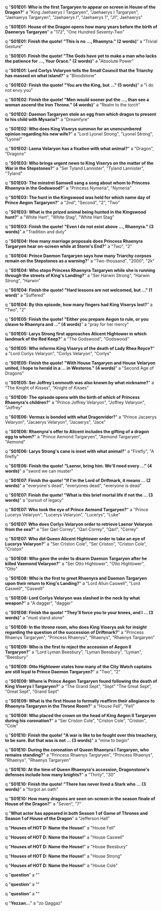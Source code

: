 q "**S01E01: Who is the first Targaryen to appear on screen in House of the Dragon?**"
a "King Jaehaerys I Targaryen", "Jaehaerys I Targaryen", "Jaehaerys Targaryen", "Jaehaerys I", "Jaehaerys 1", "J1", Jaehaerys"

q "**S01E01: House of the Dragon opens how many years before the birth of Daenerys Targaryen**"
a "172", "One Hundred Seventy-Two"

q "**S01E01: Finish the quote! "This is no ..., Rhaenyra." (2 words)**"
a "Trivial Gesture"

q "**S01E01: Finish the quote! "The Gods have yet to make a man who lacks the patience for ..., Your Grace." (2 words)**"
a "Absolute Power"

q "**S01E01: Lord Corlys Velaryon tells the Small Council that the Triarchy has massed on what island?**"
a "Bloodstone"

q "**S01E02: Finish the quote! "You are the King, but ..." (5 words)**"
a "I do not envy you"

q "**S01E02: Finish the quote! "Men would sooner put the ..., than see a woman ascend the Iron Throne." (4 words)**"
a "Realm to the torch"

q "**S01E02: Daemon Targaryen stole an egg from which dragon to present to his child with Mysaria?**"
a "Dreamfyre"

q "**S01E02: Who does King Viserys summon for an unencumbered opinion regarding his new wife?**"
a "Lord Lyonel Strong", "Lyonel Strong", "Lyonel"

q "**S01E02: Laena Velaryon has a fixation with what animal?**"
a "Dragon", "Dragons"

q "**S01E03: Who brings urgent news to King Viserys on the matter of the War in the Stepstones?**"
a "Ser Tyland Lannister", "Tyland Lannister", "Tyland"

q "**S01E03: The minstrel Samwell sang a song about whom to Princess Rhaenyra in the Godswood?**"
a "Princess Nymeria", "Nymeria"

q "**S01E03: The hunt in the Kingswood was held for which name day of Prince Aegon Targaryen?**"
a "2nd", "Second", "2", "Two"

q "**S01E03: What is the prized animal being hunted in the Kingswood hunt?**"
a "White Hart", "White Stag", "White Hart Stag"

q "**S01E03: Finish the quote! "Even I do not exist above ..., Rhaenyra." (3 words)**"
a "Tradition and duty"

q "**S01E04: How many marriage proposals does Princess Rhaenyra Targaryen hear on-screen while at Storm's End?**"
a "Two", "2"

q "**S01E04: Prince Daemon Targaryen says how many Triarchy corpses remain on the Stepstones as a warning?**"
a "Two-thousand", "2000", "2k"

q "**S01E04: Who stops Princess Rhaenyra Targaryen while she is running through the streets of King's Landing?**"
a "Ser Harwin Strong", "Harwin Strong", "Harwin"

q "**S01E04: Finish the quote! "Hard lessons are not welcomed, but ..." (1 word)**"
a "Suffered"

q "**S01E04: By this episode, how many fingers had King Viserys lost?**"
a "Two", "2"

q "**S01E05: Finish the quote! "Either you prepare Aegon to rule, or you cleave to Rhaenyra and ..." (4 words)**"
a "pray for her mercy"

q "**S01E05: Larys Strong first approaches Alicent Hightower in which landmark of the Red Keep?**"
a "The Godswood", "Godswood"

q "**S01E05: Who informs King Viserys of the death of Lady Rhea Royce?**"
a "Lord Corlys Velaryon", "Corlys Velaryon", "Corlys"

q "**S01E05: Finish the quote! "With House Targaryen and House Velaryon united, I hope to herald in a ... in Westeros." (4 words)**"
a "Second Age of Dragons"

q "**S01E05: Ser Joffrey Lonmouth was also known by what nickname?**"
a "The Knight of Kisses", "Knight of Kisses"

q "**S01E06: The episode opens with the birth of which of Princess Rhaenyra's children?**"
a "Prince Joffrey Velaryon", "Joffrey Velaryon", "Joffrey" 

q "**S01E06: Vermax is bonded with what Dragonrider?**"
a "Prince Jacaerys Velaryon", "Jacaerys Velaryon", "Jacaerys", "Jace"

q "**S01E06: Rhaenyra's offer to Alicent includes the gifting of a dragon egg to whom?**"
a "Prince Aemond Targaryen", "Aemond Targaryen", "Aemond"

q "**S01E06: Larys Strong's cane is inset with what animal?**"
a "Firefly", "A firefly"

q "**S01E06: Finish the quote! "Laenor, bring him. We'll need every ..." (4 words)**"
a "sword we can muster"

q "**S01E07: Finish the quote! "If I'm the Lord of Driftmark, it means ... (2 words)**"
a "everyone's dead", "everyones dead", "everyone is dead"

q "**S01E07: Finish the quote! "What is this brief mortal life if not the ... (3 words)**"
a "pursuit of legacy"

q "**S01E07: Who took the eye of Prince Aemond Targaryen?**"
a "Prince Lucerys Velaryon", "Lucerys Velaryon", "Lucerys", "Luke"

q "**S01E07: Who does Corlys Velaryon order to retrieve Laenor Velaryon from the sea?**"
a "Ser Qarl Correy", "Qarl Correy", "Qarl", "Correy"

q "**S01E07: Who did Queen Alicent Hightower order to take an eye of Lucerys Velaryon?**"
a "Ser Criston Cole", "Ser Criston", "Criston Cole", "Criston"

q "**S01E08: Who gave the order to disarm Daemon Targaryen after he killed Vaemond Velaryon?**"
a "Ser Otto Hightower", "Otto Hightower", "Otto"

q "**S01E08: Who is the first to greet Rhaenyra and Daemon Targaryen upon their return to King's Landing?**"
a "Lord Allun Caswell", "Lord Caswell", "Caswell"

q "**S01E08: Lord Corlys Velaryon was slashed in the neck by what weapon?**"
a "A dagger", "dagger"

q "**S01E08: Finish the quote! "They'll force you to your knees, and I ... (3 words)**"
a "must stand alone"

q "**S01E08: In the throne room, who does King Viserys ask for insight regarding the question of the succession of Driftmark?**"
a "Princess Rhaenys Targaryen", "Princess Rhaenys", "Rhaenys", "Rhaenys Targaryen"

q "**S01E09: Who is the first to reject the accession of Aegon II Targaryen?**"
a "Lord Lyman Beesbury", "Lyman Beesbury", "Lyman", "Beesbury"

q "**S01E09: Otto Hightower states how many of the City Watch captains are still loyal to Prince Daemon Targaryen?**"
a "Two", "2"

q "**S01E09: Where is Prince Aegon Targaryen found following the death of King Viserys I Targaryen?**"
a "The Grand Sept", "Sept" "The Great Sept", "Great Sept", "Grand Sept"

q "**S01E09: What is the first House to formally reaffirm their allegiance to Rhaenyra Targaryen in the Throne Room?**"
a "House Fell", "Fell"

q "**S01E09: Who placed the crown on the head of King Aegon II Targaryen during his coronation?**"
a "Ser Criston Cole", "Criston Cole", "Criston", "Cole"

q "**S01E10: Finish the quote! "A war is like to be fought over this treachery, to be sure. But that was is not ... (3 words)**"
a "mine to begin"

q "**S01E10: During the coronation of Queen Rhaenyra I Targaryen, who remains standing?**"
a "Princess Rhaenys Targaryen", "Princess Rhaenys", "Rhaenys", "Rhaenys Targaryen"

q "**S01E10: At the time of Queen Rhaenyra's accession, Dragonstone's defenses include how many knights?**"
a "Thirty", "30"

q "**S01E10: Finish the quote! "There has never lived a Stark who ... (3 words)**"
a "forgot an oath"

q "**S01E10: How many dragons are seen on-screen in the season finale of House of the Dragon?**"
a "Seven", "7"

q "**What actor has appeared in both Season 1 of Game of Thrones and Season 1 of House of the Dragon**"
a "Jefferson Hall"

q "**Houses of HOT D: Name the House!**"
a "House Fell"

q "**Houses of HOT D: Name the House!**"
a "House Caswell"

q "**Houses of HOT D: Name the House!**"
a "House Beesbury"

q "**Houses of HOT D: Name the House!**"
a "House Strong"

q "**Houses of HOT D: Name the House!**"
a "House Cole"

q "**question**"
a ""

q "**question**"
a ""

q "**question**"
a ""

q "**Yezzan...**"
a "zo Qaggaz"
